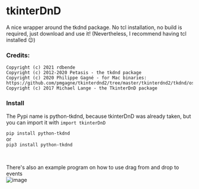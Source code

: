 # tkinterDnD
A nice wrapper around the tkdnd package. No tcl installation, no build is required, just download and use it! (Nevertheless, I recommend having tcl installed 😉️)

### Credits:

```
Copyright (c) 2021 rdbende
Copyright (c) 2012-2020 Petasis - the tkdnd package
Copyright (c) 2020 Philippe Gagné - for Mac binaries: https://github.com/pmgagne/tkinterdnd2/tree/master/tkinterdnd2/tkdnd/osx64
Copyright (c) 2017 Michael Lange - the TkinterDnD package
```
### Install
The Pypi name is python-tkdnd, because tkinterDnD was already taken, but you can import it with `import tkinterDnD`

```pip install python-tkdnd```\
or\
```pip3 install python-tkdnd```

<br>

There's also an example program on how to use drag from and drop to events\
![image](https://user-images.githubusercontent.com/77941087/123248502-4b8d8880-d4e8-11eb-947d-ec883a0b1795.png)

